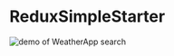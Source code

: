 # ReduxSimpleStarter

 ![demo of WeatherApp search ](https://raw.githubusercontent.com/josephskrzysowski/weatherApp2.0/master/images/you-tube.gif?raw=true)
